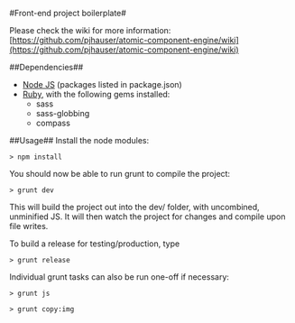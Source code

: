 #Front-end project boilerplate#

Please check the wiki for more information: [https://github.com/pjhauser/atomic-component-engine/wiki](https://github.com/pjhauser/atomic-component-engine/wiki)

##Dependencies##

- [Node JS](http://nodejs.org/) (packages listed in package.json)
- [Ruby](https://www.ruby-lang.org/), with the following gems installed:
	- sass
	- sass-globbing
	- compass

##Usage##
Install the node modules:

```> npm install```

You should now be able to run grunt to compile the project:

```> grunt dev```

This will build the project out into the dev/ folder, with uncombined, unminified JS. It will then watch the project for changes and compile upon file writes.

To build a release for testing/production, type

```> grunt release```

Individual grunt tasks can also be run one-off if necessary:

```> grunt js```

```> grunt copy:img```
